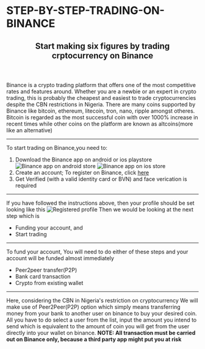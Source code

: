 # STEP-BY-STEP-TRADING-ON-BINANCE
<header>
  <h2><strong>Start making six figures by trading crptocurrency on Binance</strong></h2>
</header>

<p>
  Binance is a crypto trading platform that offers one of the most competitive rates and features around. Whether you are a newbie or an expert in crypto trading, this is probably the cheapest and easiest to trade cryptocurrencies despite the CBN restrictions in Nigeria.
  There are many coins supported by Binance like bitcoin, ethereum, litecoin, tron, nano, ripple amongst otheres. Bitcoin is regarded as the most successful coin with over 1000% increase in recent times while other coins on the platform are known as altcoins(more like an alternative)   
</p>
<hr>
<p> 
  To start trading on Binance,you need to:
<ol> 
  <li>Download the Binance app on android or ios playstore
    <img src="£" alt="Binance app on android store">
    <img src="£" alt="Binance app on ios store">
  </li>
  <li> Create an account;  To register on Binance, click <a href="https://bit.ly/3erVB5p">here</a></li>
  <li> Get Verified (with a valid identity card or BVN) and face verication is required</li>
</ol>
</p>
<hr>
<p> 
  If you have followed the instructions above, then your profile should be set looking like this
  <img src="£" alt="Registered profile">
 Then we would be looking at the next step which is 
  <ul>
  <li> Funding your account, and </li>
  <li> Start trading</li>
  </ul>
</p>
<hr>
<p> To fund your account, You will need to do either of these steps and your account will be funded almost immediately
<ul>
  <li>Peer2peer transfer(P2P)</li> 
  <li>Bank card transaction</li> 
  <li>Crypto from existing wallet</li>
</ul>
<hr>
Here, considering the CBN in Nigeria's restriction on cryptocurrency  
We will make use of Peer2Peer(P2P) option which simply means transferring money from your bank to another user on binance to buy your desired coin. All you have to do select a user from the list, input the amount you intend to send which is equivalent to the amount of coin you will get from the user directly into your wallet on binance. 
<strong>NOTE: All transaction must be carried out on Binance only, because a third party app might put you at risk </strong>
</p>
